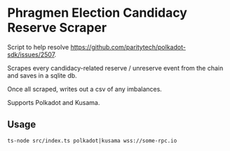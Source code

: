 # Phragmen Election Candidacy Reserve Scraper

Script to help resolve https://github.com/paritytech/polkadot-sdk/issues/2507.

Scrapes every candidacy-related reserve / unreserve event from the chain and saves in a sqlite db.

Once all scraped, writes out a csv of any imbalances.

Supports Polkadot and Kusama.

## Usage

`ts-node src/index.ts polkadot|kusama wss://some-rpc.io`
